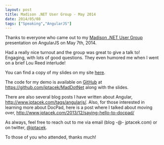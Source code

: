 ```yaml
---
layout: post
title: Madison .NET User Group - May 2014
date: 2014/05/08
tags: ["Speaking","AngularJS"]
---
```


Thanks to everyone who came out to my [Madison .NET User Group](http://www.meetup.com/MADdotNET/) presentation on AngularJS on May 7th,
2014.

Had a really nice turnout and the group was great to give a talk to! Engaging, with lots of good questions. They even humored me when
I went on a brief Lou Reed interlude!

You can find a copy of my slides on my site [here](AngularJS.pptx).

The code for my demo is available on [GitHub](http://www.github.com) at https://github.com/jptacek/MadDotNet along with
the slides.

There are also several blog posts I have written about Angular, http://www.jptacek.com/tags/angularjs/. Also, for those
interested in learning more about DocPad, here is a post where I talked about moving over, http://www.jptacek.com/2013/12/saying-hello-to-docpad/

As always, feel free to reach out to me via email (blog -@- jptacek.com) or on twitter, [@jptacek](http://www.twitter.com/jptacek).

To those of you who attended, thanks much!




